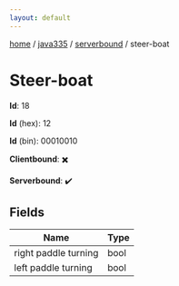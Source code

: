 ```yaml
---
layout: default
---
```


[home](/)  /  [java335](/protocol/java335)  /  [serverbound](/protocol/java335/serverbound)  /  steer-boat

# Steer-boat

**Id**: 18

**Id** (hex): 12

**Id** (bin): 00010010

**Clientbound**: ✖️

**Serverbound**: ✔️

## Fields

Name | Type
---|---
right paddle turning | bool
left paddle turning | bool

